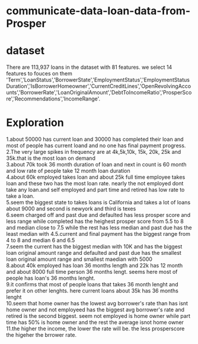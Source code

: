 # communicate-data-loan-data-from-Prosper
# dataset 
There are 113,937 loans in the dataset with 81 features. we select 14 features to fouces on them 'Term','LoanStatus','BorrowerState','EmploymentStatus','EmploymentStatusDuration','IsBorrowerHomeowner','CurrentCreditLines','OpenRevolvingAccounts','BorrowerRate','LoanOriginalAmount','DebtToIncomeRatio','ProsperScore','Recommendations','IncomeRange'.
# Exploration
1.about 50000 has current loan and 30000 has completed their loan and most of people has current loand and no one has final payment progress.</br>
2.The very large spikes in frequency are at 4k,5k,10k, 15k, 20k, 25k and 35k.that is the most loan on demand</br>
3.about 70k took 36 month duration of loan and next in count is 60 month and low rate of people take 12 month loan duration</br>
4.about 60k employed takes loan and about 25k full time employee takes loan and these two has the most loan rate. nearly the not employed dont take any loan.and self employed and part time and retired has low rate to take a loan.</br>
5.seem the biggest state to takes loans is California and takes a lot of loans about 9000 and second is newyork and third is texes</br>
6.seem charged off and past due and defaulted has less prosper score and less range while completed has the heighest prosper score from 5.5 to 8 and median close to 7.5 while the rest has less median and past due has the least median with 4.5.current and final payment has the biggest range from 4 to 8 and median 6 and 6.5</br>
7.seem the current has the biggest median with 10K and has the biggest loan original amount range and defaulted and past due has the smallest loan original amount range and smallest maedian with 5000</br>
8.about 40k employed has loan 36 months length and 22k has 12 month and about 8000 full time person 36 months lengt. seems here most of people has loan's 36 months lenght.</br>
9.it confirms that most of people loans that takes 36 month lenght and prefer it on other lenghts. here current loans about 35k has 36 months lenght </br>
10.seem that home owner has the lowest avg borrower's rate than has isnt home owner and not employeed has the biggest avg borrower's rate and retired is the second biggest. seem not employed is home owner while part time has 50% is home owner and the rest the average isnot home owner</br>
11.the higher the income, the lower the rate will be. the less prosperscore the higeher the brrower rate.</br>
</br>
